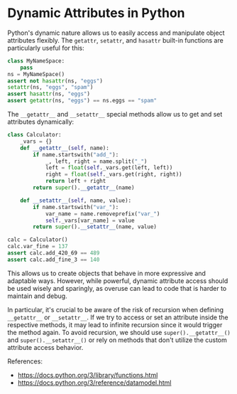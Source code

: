 # Dynamic Attributes in Python

Python's dynamic nature allows us to easily access and manipulate object attributes flexibly. The `getattr`, `setattr`, and `hasattr` built-in functions are particularly useful for this:
```python
class MyNameSpace:
    pass
ns = MyNameSpace()
assert not hasattr(ns, "eggs")
setattr(ns, "eggs", "spam")
assert hasattr(ns, "eggs")
assert getattr(ns, "eggs") == ns.eggs == "spam"
```

The `__getattr__` and `__setattr__` special methods allow us to get and set attributes dynamically:
```python
class Calculator:
    _vars = {}
    def __getattr__(self, name):
        if name.startswith("add_"):
            _, left, right = name.split("_")
            left = float(self._vars.get(left, left))
            right = float(self._vars.get(right, right))
            return left + right
        return super().__getattr__(name)

    def __setattr__(self, name, value):
        if name.startswith("var_"):
            var_name = name.removeprefix("var_")
            self._vars[var_name] = value
        return super().__setattr__(name, value)

calc = Calculator()
calc.var_fine = 137
assert calc.add_420_69 == 489
assert calc.add_fine_3 == 140
```

This allows us to create objects that behave in more expressive and adaptable ways. However, while powerful, dynamic attribute access should be used wisely and sparingly, as overuse can lead to code that is harder to maintain and debug.

In particular, it's crucial to be aware of the risk of recursion when defining `__getattr__` or `__setattr__`. If we try to access or set an attribute inside the respective methods, it may lead to infinite recursion since it would trigger the method again. To avoid recursion, we should use `super().__getattr__()` and `super().__setattr__()` or rely on methods that don't utilize the custom attribute access behavior.

References:
- https://docs.python.org/3/library/functions.html
- https://docs.python.org/3/reference/datamodel.html
